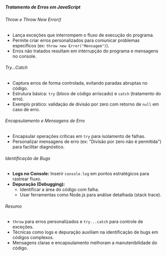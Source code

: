 ##### Tratamento de Erros em JavaScript  
###### Throw e Throw New Error()  
- Lança exceções que interrompem o fluxo de execução do programa.  
- Permite criar erros personalizados para comunicar problemas específicos (ex: `throw new Error("Mensagem")`).  
- Erros não tratados resultam em interrupção do programa e mensagens no console.  

###### Try...Catch  
- Captura erros de forma controlada, evitando paradas abruptas no código.  
- Estrutura básica: `try` (bloco de código arriscado) e `catch` (tratamento do erro).  
- Exemplo prático: validação de divisão por zero com retorno de `null` em caso de erro.  

###### Encapsulamento e Mensagens de Erro  
- Encapsular operações críticas em `try` para isolamento de falhas.  
- Personalizar mensagens de erro (ex: "Divisão por zero não é permitida") para facilitar diagnóstico.  

###### Identificação de Bugs  
- **Logs no Console:** Inserir `console.log` em pontos estratégicos para rastrear fluxo.  
- **Depuração (Debugging):**  
  - Identificar a área do código com falha.  
  - Usar ferramentas como Node.js para análise detalhada (stack trace).  

###### Resumo  
- `throw` para erros personalizados e `try...catch` para controle de exceções.  
- Técnicas como logs e depuração auxiliam na identificação de bugs em códigos complexos.  
- Mensagens claras e encapsulamento melhoram a manutenibilidade do código.  